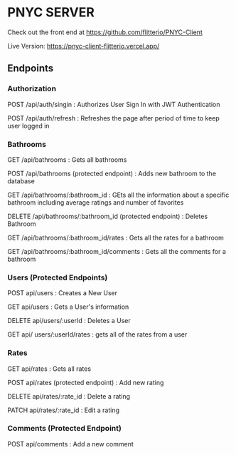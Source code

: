 # PNYC SERVER

Check out the front end at https://github.com/flitterio/PNYC-Client

Live Version: https://pnyc-client-flitterio.vercel.app/

## Endpoints 

### Authorization 
POST /api/auth/singin : Authorizes User Sign In with JWT Authentication 

POST /api/auth/refresh : Refreshes the page after period of time to keep user logged in

### Bathrooms 
GET /api/bathrooms : Gets all bathrooms

POST /api/bathrooms (protected endpoint) : Adds new bathroom to the database

GET /api/bathrooms/:bathroom_id : GEts all the information about a specific bathroom including average ratings and number of favorites 

DELETE /api/bathrooms/:bathroom_id (protected endpoint) : Deletes Bathroom

GET /api/bathrooms/:bathroom_id/rates : Gets all the rates for a bathroom

GET /api/bathrooms/:bathroom_id/comments : Gets all the comments for a bathroom



### Users (Protected Endpoints)
POST api/users : Creates a New User

GET api/users : Gets a User's information 

DELETE api/users/:userId : Deletes a User

GET api/ users/:userId/rates : gets all of the rates from a user

### Rates 

GET api/rates : Gets all rates

POST api/rates (protected endpoint) : Add new rating

DELETE api/rates/:rate_id : Delete a rating

PATCH api/rates/:rate_id : Edit a rating


### Comments (Protected Endpoint)

POST api/comments : Add a new comment

